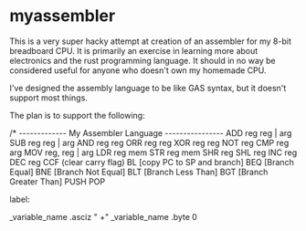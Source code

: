 # myassembler

This is a very super hacky attempt at creation of an assembler for my 8-bit breadboard CPU. It is primarily an exercise in learning more about electronics and the rust programming language. It should in no way be considered useful for anyone who doesn't own my homemade CPU.

I've designed the assembly language to be like GAS syntax, but it doesn't support most things.

The plan is to support the following:


/* ------------- My Assembler Language ----------------
ADD reg reg | arg
SUB reg reg | arg
AND reg reg
ORR reg reg
XOR reg reg
NOT reg
CMP reg arg
MOV reg, reg | arg
LDR reg mem
STR reg mem
SHR reg
SHL reg
INC reg
DEC reg
CCF (clear carry flag)
BL  [copy PC to SP and branch]
BEQ [Branch Equal]
BNE [Branch Not Equal]
BLT [Branch Less Than]
BGT [Branch Greater Than]
PUSH
POP

label:

_variable_name .asciz " +"
_variable_name .byte 0